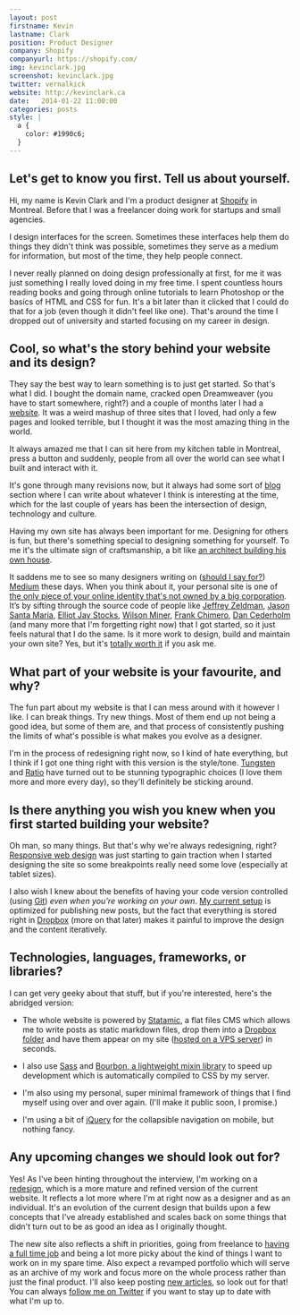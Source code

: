 ```yaml
---
layout: post
firstname: Kevin
lastname: Clark
position: Product Designer
company: Shopify
companyurl: https://shopify.com/
img: kevinclark.jpg
screenshot: kevinclark.jpg
twitter: vernalkick
website: http://kevinclark.ca
date:   2014-01-22 11:00:00
categories: posts
style: |
  a {
    color: #1990c6;
  }
---
```


## Let's get to know you first. Tell us about yourself.

Hi, my name is Kevin Clark and I'm a product designer at [Shopify](http://shopify.com) in Montreal. Before that I was a freelancer doing work for startups and small agencies.

I design interfaces for the screen. Sometimes these interfaces help them do things they didn't think was possible, sometimes they serve as a medium for information, but most of the time, they help people connect.

I never really planned on doing design professionally at first, for me it was just something I really loved doing in my free time. I spent countless hours reading books and going through online tutorials to learn Photoshop or the basics of HTML and CSS for fun. It's a bit later than it clicked that I could do that for a job (even though it didn't feel like one). That's around the time I dropped out of university and started focusing on my career in design.

## Cool, so what's the story behind your website and its design?

They say the best way to learn something is to just get started. So that's what I did. I bought the domain name, cracked open Dreamweaver (you have to start somewhere, right?) and a couple of months later I had a [website](http://kevinclark.ca). It was a weird mashup of three sites that I loved, had only a few pages and looked terrible, but I thought it was the most amazing thing in the world.

It always amazed me that I can sit here from my kitchen table in Montreal, press a button and suddenly, people from all over the world can see what I built and interact with it.

It's gone through many revisions now, but it always had some sort of [blog](http://kevinclark.ca/articles) section where I can write about whatever I think is interesting at the time, which for the last couple of years has been the intersection of design, technology and culture.

Having my own site has always been important for me. Designing for others is fun, but there's something special to designing something for yourself. To me it's the ultimate sign of craftsmanship, a bit like [an architect building his own house](http://frankchimero.com/blog/2013/12/homesteading-2014/).

It saddens me to see so many designers writing on ([should I say for?](http://www.marco.org/2013/08/05/be-your-own-platform)) [Medium](http://medium.com) these days. When you think about it, your personal site is one of [the only piece of your online identity that's not owned by a big corporation](http://www.marco.org/2011/07/11/own-your-identity). It’s by sifting through the source code of people like [Jeffrey Zeldman](http://zeldman.com), [Jason Santa Maria](http://jasonsantamaria.com), [Elliot Jay Stocks](http://elliotjaystocks.com), [Wilson Miner](http://wilsonminer.com), [Frank Chimero](http://frankchimero.com), [Dan Cederholm](http://simplebits.com) (and many more that I'm forgetting right now) that I got started, so it just feels natural that I do the same. Is it more work to design, build and maintain your own site? Yes, but it's [totally worth it](http://www.theguardian.com/commentisfree/2013/mar/28/why-everyone-should-register-domain-name) if you ask me.

## What part of your website is your favourite, and why?

The fun part about my website is that I can mess around with it however I like. I can break things. Try new things. Most of them end up not being a good idea, but some of them are, and that process of consistently pushing the limits of what's possible is what makes you evolve as a designer.

I'm in the process of redesigning right now, so I kind of hate everything, but I think if I got one thing right with this version is the style/tone. [Tungsten](http://www.typography.com/fonts/tungsten/overview) and [Ratio](http://cargocollective.com/pstype/Ratio) have turned out to be stunning typographic choices (I love them more and more every day), so they'll definitely be sticking around.

## Is there anything you wish you knew when you first started building your website?

Oh man, so many things. But that's why we're always redesigning, right? [Responsive web design](http://www.abookapart.com/products/responsive-web-design) was just starting to gain traction when I started designing the site so some breakpoints really need some love (especially at tablet sizes).

I also wish I knew about the benefits of having your code version controlled (using [Git](http://github.com)) *even when you're working on your own*. [My current setup](http://kevinclark.ca/articles/closer-to-the-words) is optimized for publishing new posts, but the fact that everything is stored right in [Dropbox](http://dropbox.com) (more on that later) makes it painful to improve the design and the content iteratively.

## Technologies, languages, frameworks, or libraries?

I can get very geeky about that stuff, but if you're interested, here's the abridged version:

- The whole website is powered by [Statamic](http://statamic.com), a flat files CMS which allows me to write posts as static markdown files, drop them into a [Dropbox folder](http://dropbox.com) and have them appear on my site ([hosted on a VPS server](http://sales.fliphost.net/aff.php?aff=036)) in seconds.

- I also use [Sass](http://sass-lang.com) and [Bourbon, a lightweight mixin library](http://bourbon.io) to speed up development which is automatically compiled to CSS by my server.

- I'm also using my personal, super minimal framework of things that I find myself using over and over again. (I'll make it public soon, I promise.)

- I'm using a bit of [jQuery](http://jquery.com) for the collapsible navigation on mobile, but nothing fancy.

## Any upcoming changes we should look out for?

Yes! As I've been hinting throughout the interview, I'm working on a [redesign](http://dribbble.com/vernalkick/projects/156990-kevinclark-ca), which is a more mature and refined version of the current website. It reflects a lot more where I'm at right now as a designer and as an individual. It's an evolution of the current design that builds upon a few concepts that I've already established and scales back on some things that didn't turn out to be as good an idea as I originally thought.

The new site also reflects a shift in priorities, going from freelance to [having a full time job](http://kevinclark.ca/articles/shopify) and being a lot more picky about the kind of things I want to work on in my spare time. Also expect a revamped portfolio which will serve as an archive of my work and focus more on the whole process rather than just the final product. I'll also keep posting [new articles](http://kevinclark.ca/articles), so look out for that! You can always [follow me on Twitter](http://twitter.com) if you want to stay up to date with what I'm up to.
